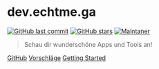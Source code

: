 # dev.echtme.ga 

[![GitHub last commit](https://img.shields.io/github/last-commit/echtme-ga/dev.svg?style=flat)]()
[![GitHub stars](https://img.shields.io/github/stars/echtme-ga/dev.svg?style=social&label=Stars&style=plastic)]()
[![Maintaner](https://img.shields.io/badge/maintainer-FlipTip-red)](http://github.com/fliptip)
> Schau dir wunderschöne Apps und Tools an!

[GitHub](https://github.com/gitpages/docs/)
[Vorschläge](https://matrix.to/#/#vorschlaege:matrix.org)
[Getting Started](#echtmega)
